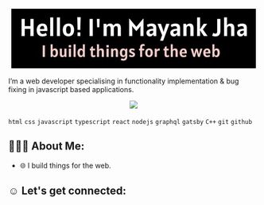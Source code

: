 <!-- # Hey there 🙋‍♂️, I am Mayank Jha -->

<p align="center"><img src="./assets/header.jpeg" /></p>

I’m a web developer specialising in functionality implementation & bug fixing in
javascript based applications.

<p align="center">
    <img src="https://i.giphy.com/media/iIqmM5tTjmpOB9mpbn/giphy.webp"/>
</p>

<code>html</code> <code>css</code> <code>javascript</code> <code>typescript</code> <code>react</code> <code>nodejs</code> <code>graphql</code> <code>gatsby</code> <code>C++</code> <code>git</code> <code>github</code>

<h2>👨🏻‍💻 About Me:</h2>

- 🌐 I build things for the web.

<h2>☺️ Let's get connected:</h2>

<!--
**mayankjhax/mayankjhax** is a ✨ _special_ ✨ repository because its `README.md` (this file) appears on your GitHub profile.

Here are some ideas to get you started:

- 🔭 I’m currently working on ...
- 🌱 I’m currently learning ...
- 👯 I’m looking to collaborate on ...
- 🤔 I’m looking for help with ...
- 💬 Ask me about ...
- 📫 How to reach me: ...
- 😄 Pronouns: ...
- ⚡ Fun fact: ...
-->
